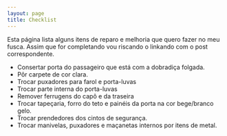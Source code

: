 ```yaml
---
layout: page
title: Checklist
---
```


Esta página lista alguns itens de reparo e melhoria que quero fazer no meu fusca. Assim que for completando vou riscando o linkando com o post correspondente.

  - Consertar porta do passageiro que está com a dobradiça folgada.
  - Pôr carpete de cor clara.
  - Trocar puxadores para farol e porta-luvas
  - Trocar parte interna do porta-luvas
  - Remover ferrugens do capô e da traseira
  - Trocar tapeçaria, forro do teto e painéis da porta na cor bege/branco gelo.
  - Trocar prendedores dos cintos de segurança.
  - Trocar manivelas, puxadores e maçanetas internos por itens de metal.
